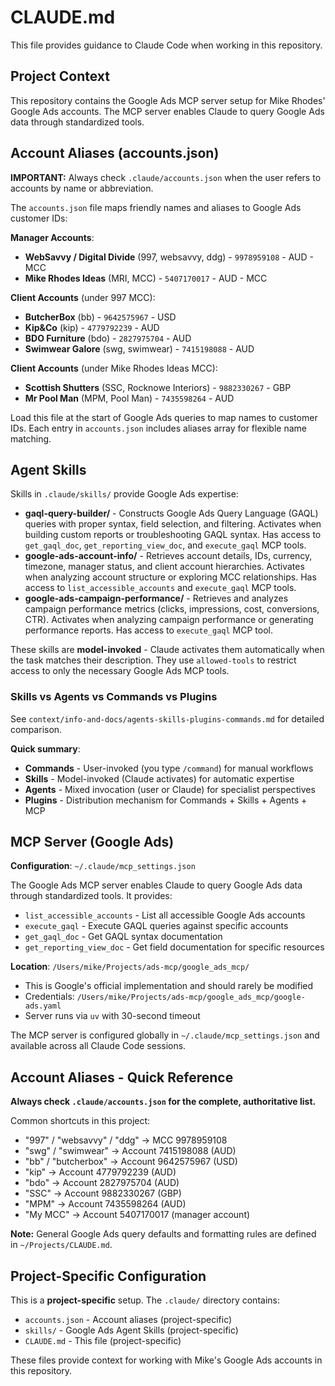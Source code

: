 # CLAUDE.md

This file provides guidance to Claude Code when working in this repository.

## Project Context

This repository contains the Google Ads MCP server setup for Mike Rhodes' Google Ads accounts. The MCP server enables Claude to query Google Ads data through standardized tools.

## Account Aliases (accounts.json)

**IMPORTANT:** Always check `.claude/accounts.json` when the user refers to accounts by name or abbreviation.

The `accounts.json` file maps friendly names and aliases to Google Ads customer IDs:

**Manager Accounts**:
- **WebSavvy / Digital Divide** (997, websavvy, ddg) - `9978959108` - AUD - MCC
- **Mike Rhodes Ideas** (MRI, MCC) - `5407170017` - AUD - MCC

**Client Accounts** (under 997 MCC):
- **ButcherBox** (bb) - `9642575967` - USD
- **Kip&Co** (kip) - `4779792239` - AUD
- **BDO Furniture** (bdo) - `2827975704` - AUD
- **Swimwear Galore** (swg, swimwear) - `7415198088` - AUD

**Client Accounts** (under Mike Rhodes Ideas MCC):
- **Scottish Shutters** (SSC, Rocknowe Interiors) - `9882330267` - GBP
- **Mr Pool Man** (MPM, Pool Man) - `7435598264` - AUD

Load this file at the start of Google Ads queries to map names to customer IDs. Each entry in `accounts.json` includes aliases array for flexible name matching.

## Agent Skills

Skills in `.claude/skills/` provide Google Ads expertise:
- **gaql-query-builder/** - Constructs Google Ads Query Language (GAQL) queries with proper syntax, field selection, and filtering. Activates when building custom reports or troubleshooting GAQL syntax. Has access to `get_gaql_doc`, `get_reporting_view_doc`, and `execute_gaql` MCP tools.
- **google-ads-account-info/** - Retrieves account details, IDs, currency, timezone, manager status, and client account hierarchies. Activates when analyzing account structure or exploring MCC relationships. Has access to `list_accessible_accounts` and `execute_gaql` MCP tools.
- **google-ads-campaign-performance/** - Retrieves and analyzes campaign performance metrics (clicks, impressions, cost, conversions, CTR). Activates when analyzing campaign performance or generating performance reports. Has access to `execute_gaql` MCP tool.

These skills are **model-invoked** - Claude activates them automatically when the task matches their description. They use `allowed-tools` to restrict access to only the necessary Google Ads MCP tools.

### Skills vs Agents vs Commands vs Plugins

See `context/info-and-docs/agents-skills-plugins-commands.md` for detailed comparison.

**Quick summary**:
- **Commands** - User-invoked (you type `/command`) for manual workflows
- **Skills** - Model-invoked (Claude activates) for automatic expertise
- **Agents** - Mixed invocation (user or Claude) for specialist perspectives
- **Plugins** - Distribution mechanism for Commands + Skills + Agents + MCP

## MCP Server (Google Ads)

**Configuration**: `~/.claude/mcp_settings.json`

The Google Ads MCP server enables Claude to query Google Ads data through standardized tools. It provides:
- `list_accessible_accounts` - List all accessible Google Ads accounts
- `execute_gaql` - Execute GAQL queries against specific accounts
- `get_gaql_doc` - Get GAQL syntax documentation
- `get_reporting_view_doc` - Get field documentation for specific resources

**Location**: `/Users/mike/Projects/ads-mcp/google_ads_mcp/`
- This is Google's official implementation and should rarely be modified
- Credentials: `/Users/mike/Projects/ads-mcp/google_ads_mcp/google-ads.yaml`
- Server runs via `uv` with 30-second timeout

The MCP server is configured globally in `~/.claude/mcp_settings.json` and available across all Claude Code sessions.

## Account Aliases - Quick Reference

**Always check `.claude/accounts.json` for the complete, authoritative list.**

Common shortcuts in this project:
- "997" / "websavvy" / "ddg" → MCC 9978959108
- "swg" / "swimwear" → Account 7415198088 (AUD)
- "bb" / "butcherbox" → Account 9642575967 (USD)
- "kip" → Account 4779792239 (AUD)
- "bdo" → Account 2827975704 (AUD)
- "SSC" → Account 9882330267 (GBP)
- "MPM" → Account 7435598264 (AUD)
- "My MCC" → Account 5407170017 (manager account)

**Note:** General Google Ads query defaults and formatting rules are defined in `~/Projects/CLAUDE.md`.

## Project-Specific Configuration

This is a **project-specific** setup. The `.claude/` directory contains:
- `accounts.json` - Account aliases (project-specific)
- `skills/` - Google Ads Agent Skills (project-specific)
- `CLAUDE.md` - This file (project-specific)

These files provide context for working with Mike's Google Ads accounts in this repository.
